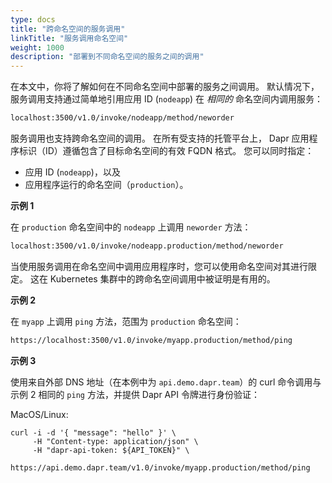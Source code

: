 ```yaml
---
type: docs
title: "跨命名空间的服务调用"
linkTitle: "服务调用命名空间"
weight: 1000
description: "部署到不同命名空间的服务之间的调用"
---
```


在本文中，你将了解如何在不同命名空间中部署的服务之间调用。 默认情况下，服务调用支持通过简单地引用应用 ID (`nodeapp`) 在 *相同的* 命名空间内调用服务：

```sh
localhost:3500/v1.0/invoke/nodeapp/method/neworder
```

服务调用也支持跨命名空间的调用。 在所有受支持的托管平台上， Dapr 应用程序标识（ID）遵循包含了目标命名空间的有效 FQDN 格式。 您可以同时指定：

- 应用 ID (`nodeapp`)，以及
- 应用程序运行的命名空间（`production`）。

**示例 1**

在 `production` 命名空间中的 `nodeapp` 上调用 `neworder` 方法：

```sh
localhost:3500/v1.0/invoke/nodeapp.production/method/neworder
```

当使用服务调用在命名空间中调用应用程序时，您可以使用命名空间对其进行限定。 这在 Kubernetes 集群中的跨命名空间调用中被证明是有用的。

**示例 2**

在 `myapp` 上调用 `ping` 方法，范围为 `production` 命名空间：

```bash
https://localhost:3500/v1.0/invoke/myapp.production/method/ping
```

**示例 3**

使用来自外部 DNS 地址（在本例中为 `api.demo.dapr.team`）的 curl 命令调用与示例 2 相同的 `ping` 方法，并提供 Dapr API 令牌进行身份验证：

MacOS/Linux:

```
curl -i -d '{ "message": "hello" }' \
     -H "Content-type: application/json" \
     -H "dapr-api-token: ${API_TOKEN}" \
     https://api.demo.dapr.team/v1.0/invoke/myapp.production/method/ping
```
